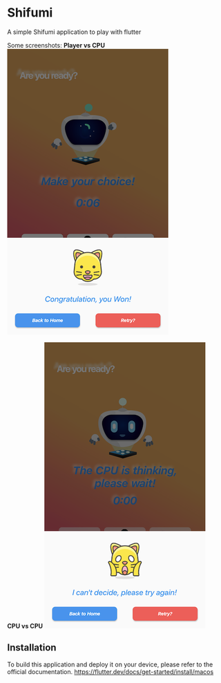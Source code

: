 # Shifumi
A simple Shifumi application to play with flutter

Some screenshots:
**Player vs CPU**
![Player vs CPU](https://github.com/misterfifi1/flutter_example_shifumi/blob/master/site/image_2.PNG)

**CPU vs CPU**
![CPU vs CPU](https://github.com/misterfifi1/flutter_example_shifumi/blob/master/site/image_3.PNG)

## Installation
To build this application and deploy it on your device, please refer to the official documentation.
  https://flutter.dev/docs/get-started/install/macos

